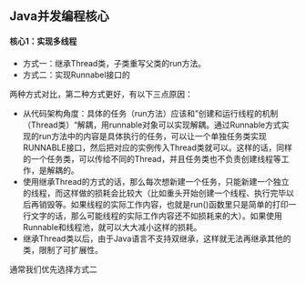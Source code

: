 ## Java并发编程核心

#### 核心1：实现多线程

* 方式一：继承Thread类，子类重写父类的run方法。
* 方式二：实现Runnabel接口的

两种方式对比，第二种方式更好，有以下三点原因：

* 从代码架构角度：具体的任务（run方法）应该和”创建和运行线程的机制（Thread类）“解耦，用runnable对象可以实现解耦。通过Runnable方式实现的run方法中的内容是具体执行的任务，可以让一个单独任务类实现RUNNABLE接口，然后把对应的实例传入Thread类就可以。这样的话，同样的一个任务类，可以传给不同的Thread，并且任务类也不负责创建线程等工作，是解耦的。
* 使用继承Thread的方式的话，那么每次想新建一个任务，只能新建一个独立的线程，而这样做的损耗会比较大（比如重头开始创建一个线程、执行完毕以后再销毁等。如果线程的实际工作内容，也就是run()函数里只是简单的打印一行文字的话，那么可能线程的实际工作内容还不如损耗来的大）。如果使用Runnable和线程池，就可以大大减小这样的损耗。
* 继承Thread类以后，由于Java语言不支持双继承，这样就无法再继承其他的类，限制了可扩展性。

通常我们优先选择方式二